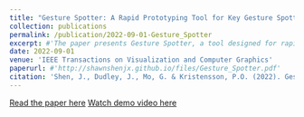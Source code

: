```yaml
---
title: "Gesture Spotter: A Rapid Prototyping Tool for Key Gesture Spotting in Virtual and Augmented Reality Applications"
collection: publications
permalink: /publication/2022-09-01-Gesture_Spotter
excerpt: #'The paper presents Gesture Spotter, a tool designed for rapid prototyping and evaluation of key gesture spotting algorithms in virtual and augmented reality environments.'
date: 2022-09-01
venue: 'IEEE Transactions on Visualization and Computer Graphics'
paperurl: #'http://shawnshenjx.github.io/files/Gesture_Spotter.pdf'
citation: 'Shen, J., Dudley, J., Mo, G. & Kristensson, P.O. (2022). Gesture Spotter: A Rapid Prototyping Tool for Key Gesture Spotting in Virtual and Augmented Reality Applications. IEEE Transactions on Visualization and Computer Graphics, 28(11), pp.3618-3628.'
---
```

[Read the paper here](http://shawnshenjx.github.io/files/Gesture_Spotter.pdf)
[Watch demo video here](https://www.youtube.com/watch?v=ctY8-VT6MDY&feature=youtu.be)